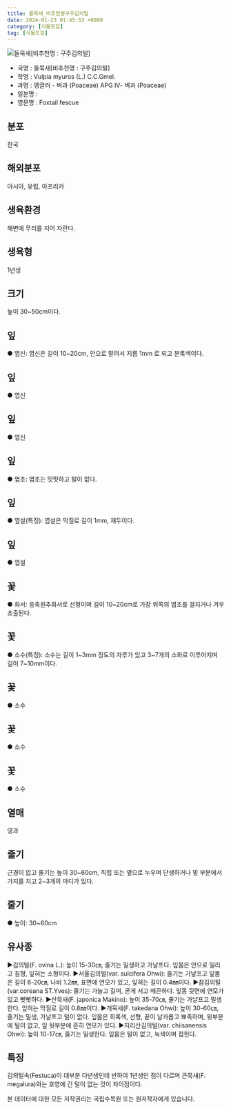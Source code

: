 ```yaml
---
title: 들묵새_비추천명구주김의털
date: 2024-01-23 01:45:53 +0800
category: [식물도감]
tag: [식물도감]
---
```




![들묵새[비추천명 : 구주김의털]](/fileUpload/plants/basic/Gramineae/Festuca/14471/14471_1_th2.jpg)
- 국명 : 들묵새[비추천명 : 구주김의털]
- 학명 : Vulpia myuros (L.) C.C.Gmel.
- 과명 : 앵글러 - 벼과 (Poaceae) APG Ⅳ- 벼과 (Poaceae)
- 일본명 : 
- 영문명 : Foxtail fescue


## 분포
한국
## 해외분포
아시아, 유럽, 아프리카
## 생육환경
해변에 무리를 지어 자란다.
## 생육형
1년생
## 크기
높이 30~50cm이다.
## 잎
● 엽신: 엽신은 길이 10~20cm, 안으로 말려서 지름 1mm 로 되고 분록색이다.
## 잎
● 엽신
## 잎
● 엽신
## 잎
● 엽초: 엽초는 밋밋하고 털이 없다.
## 잎
● 옆설(특징): 엽설은 막질로 길이 1mm, 재두이다.
## 잎
● 엽설
## 꽃
● 화서: 응축원추화서로 선형이며 길이 10~20cm로 가장 위쪽의 엽초를 걸치거나 겨우 초출된다.
## 꽃
● 소수(특징): 소수는 길이 1~3mm 정도의 자루가 있고 3~7개의 소화로 이루어지며 길이 7~10mm이다.
## 꽃
● 소수
## 꽃
● 소수
## 꽃
● 소수
## 열매
영과
## 줄기
근경이 없고 줄기는 높이 30~60cm, 직립 또는 옆으로 누우며 단생하거나 밑 부분에서 가지를 치고 2~3개의 마디가 있다.
## 줄기
● 높이: 30~60cm
## 유사종
▶김의털(F. ovina L.): 높이 15-30㎝, 줄기는 밀생하고 가냘프다. 잎몸은 안으로 밀리고 침형, 잎혀는 소형이다. ▶서울김의털(var. sulcifera Ohwi): 줄기는 가냘프고 잎몸은 길이 6-20㎝, 나비 1.2㎜, 표면에 연모가 있고, 잎혀는 길이 0.4㎜이다.▶참김의털(var.coreana ST.Yves): 줄기는 가늘고 길며, 곧게 서고 매끈하다. 잎몸 뒷면에 연모가 있고 뻣뻣하다. ▶산묵새(F. japonica Makino): 높이 35-70㎝, 줄기는 가냘프고 밀생한다. 잎혀는 막질로 길이 0.8㎜이다. ▶개묵새(F. takedana Ohwi): 높이 30-60㎝, 줄기는 밀생, 가냘프고 털이 없다. 잎몸은 회록색, 선형, 끝이 날카롭고 뾰족하며, 윗부분에 털이 없고, 잎 뒷부분에 흔히 연모가 있다. ▶지리산김의털(var. chiisanensis Ohwi): 높이 10-17㎝, 줄기는 밀생한다. 잎몸은 털이 없고, 녹색이며 접힌다.
## 특징
김의털속(Festuca)이 대부분 다년생인데 반하여 1년생인 점이 다르며 큰묵새(F. megalura)와는 호영에 긴 털이 없는 것이 차이점이다.






본 데이터에 대한 모든 저작권리는 국립수목원 또는 원저작자에게 있습니다.
